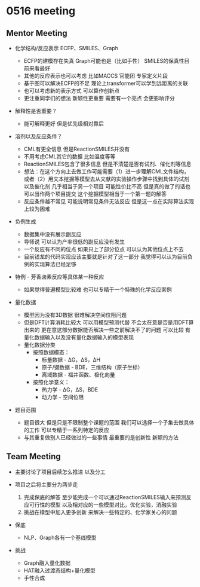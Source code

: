 # 0516 meeting

## Mentor Meeting

- 化学结构/反应表示 ECFP、SMILES、Graph

    - ECFP的建模存在失真 Graph可能也是（比如手性） SMILES的保真性目前来看最好
    - 其他的反应表示也可以考虑 比如MACCS 官能团 专家定义片段
    - 基于图可以解决ECFP的不足 理论上transformer可以学到远距离的关联
    - 也可以考虑新的表示方式 可以算作创新点
    - 更注重同学们的想法 新颖性更重要 需要有一个亮点 会更影响评分

- 解释性是否重要？

    - 能可解释更好 但是优先级相对靠后

- 溶剂以及反应条件？

    - CML有更全信息 但是ReactionSMILES并没有
    - 不用考虑CML其它的数据 比如温度等等
    - ReactionSMILES包含了很多信息 但是不清楚是否有试剂、催化剂等信息
    - 想法：在这个方向上去做工作可能需要（1）进一步理解CML文件结构，或者（2）用文本挖掘等模型去从文献的实验操作步骤中找到具体的试剂以及催化剂 几乎相当于另一个项目 可能性价比不高 但是真的做了的话也可以当作两个项目提交 这个挖掘模型相当于一个第一题的解答
    - 反应条件越不常见 可能说明常见条件无法反应 但是这一点在实际算法实现上较为困难

- 负例生成

    - 数据集中没有展示副反应
    - 导师说 可以认为产率很低的副反应没有发生
    - 一个反应有不同的位点 如果只上了部分位点 可以认为其他位点上不去
    - 目前钱龙的代码实现应该主要就是针对了这一部分 我觉得可以认为目前负例的实现算法已经足够
    
- 特例 - 芳香卤素反应等具体某一种反应

    - 如果觉得普遍模型比较难 也可以专精于一个特殊的化学反应案例

- 量化数据

    - 模型因为没有3D数据 很难解决空间位阻问题
    - 但是DFT计算消耗比较大 可以用模型预测代替 不会太在意是否是用DFT算出来的 更在意这部分数据能否解决一些之前解决不了的问题 可以比较 有量化数据输入以及没有量化数据输入的模型表现
    - 量化数据分类
        - 按照数据模态：
            - 标量数据 - ΔG，ΔS，ΔH
            - 原子/键数据 - BDE，三维结构（原子坐标）
            - 离域数据 - 福井函数、极化向量
        - 按照化学意义：
            - 热力学 - ΔG，ΔS，BDE
            - 动力学 - 空间位阻

- 题目范围

    - 题目很大 但是只是不限制整个课题的范围 我们可以选择一个子集去做具体的工作 可以专精于一系列特定的反应
    - 与其重复做别人已经做过的一些事情 最重要的是创新性 新颖的方法

## Team Meeting

- 主要讨论了项目后续怎么推进 以及分工
- 项目之后将主要分为两步走
    1. 完成保底的解答 至少能完成一个可以通过ReactionSMILES输入来预测反应可行性的模型 以及相对应的一些模型对比，优化实验，消融实验
    2. 挑战在模型中加入更多创新 来解决一些特定的、化学家关心的问题

- 保底
    - NLP、Graph各有一个基线模型

- 挑战
    - Graph融入量化数据
    - HAT融入过渡态结构+量化模型
    - 手性合成
